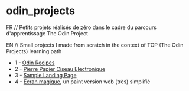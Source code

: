 # odin_projects

FR // Petits projets réalisés de zéro dans le cadre du parcours d'apprentissage The Odin Project 

EN // Small projects I made from scratch in the context of TOP (The Odin Projects) learning path


- 1 - [Odin Recipes](https://poudlardo.github.io/odin_projects/odin-recipes-page/)
- 2 - [Pierre Papier Ciseau Electronique](https://poudlardo.github.io/odin_projects/rock_paper_scissors/ropasci.html)
- 3 - [Sample Landing Page](https://poudlardo.github.io/odin_projects/sample-landing-page/index.html)
- 4 - [Ecran magique](https://poudlardo.github.io/ecran_magique_web/web_ecran.html), un paint version web (très) simplifié
